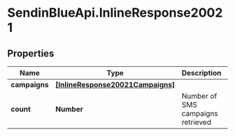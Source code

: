 # SendinBlueApi.InlineResponse20021

## Properties
Name | Type | Description | Notes
------------ | ------------- | ------------- | -------------
**campaigns** | [**[InlineResponse20021Campaigns]**](InlineResponse20021Campaigns.md) |  | [optional] 
**count** | **Number** | Number of SMS campaigns retrieved | 


